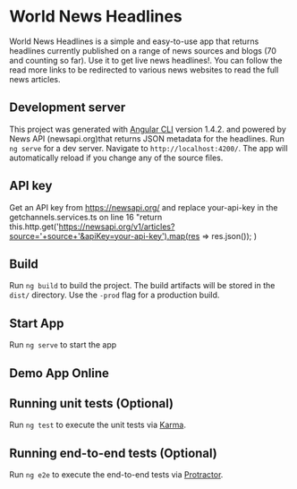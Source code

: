 # World News Headlines


World News Headlines is a simple and easy-to-use app that returns headlines currently published on a range of news sources and blogs (70 and counting so far). Use it to get live news headlines!. You can follow the read more links to be redirected to various news websites to read the full news articles.


## Development server

This project was generated with [Angular CLI](https://github.com/angular/angular-cli) version 1.4.2. and powered by News API (newsapi.org)that returns JSON metadata for the headlines. Run `ng serve` for a dev server. Navigate to `http://localhost:4200/`. The app will automatically reload if you change any of the source files. 

## API key
Get an API key from https://newsapi.org/ and replace your-api-key in the getchannels.services.ts on line 16 "return this.http.get('https://newsapi.org/v1/articles?source='+source+'&apiKey=your-api-key').map(res => res.json());
 )

## Build

Run `ng build` to build the project. The build artifacts will be stored in the `dist/` directory. Use the `-prod` flag for a production build.

## Start App
Run `ng serve` to start the app

## Demo App Online


## Running unit tests (Optional)

Run `ng test` to execute the unit tests via [Karma](https://karma-runner.github.io).

## Running end-to-end tests (Optional)

Run `ng e2e` to execute the end-to-end tests via [Protractor](http://www.protractortest.org/).


